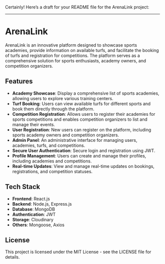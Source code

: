 Certainly! Here’s a draft for your README file for the ArenaLink  project:

---

# ArenaLink 

ArenaLink  is an innovative platform designed to showcase sports academies, provide information on available turfs, and facilitate the booking of turfs and registration for competitions. The platform serves as a comprehensive solution for sports enthusiasts, academy owners, and competition organizers.

## Features

- **Academy Showcase**: Display a comprehensive list of sports academies, allowing users to explore various training centers.
- **Turf Booking**: Users can view available turfs for different sports and book them directly through the platform.
- **Competition Registration**: Allows users to register their academies for sports competitions and enables competition organizers to list and manage their events.
- **User Registration**: New users can register on the platform, including sports academy owners and competition organizers.
- **Admin Panel**: An administrative interface for managing users, academies, turfs, and competitions.
- **Secure User Authentication**: Secure login and registration using JWT.
- **Profile Management**: Users can create and manage their profiles, including academies and competitions.
- **Real-time Updates**: View and manage real-time updates on bookings, registrations, and competition statuses.

## Tech Stack

- **Frontend**: React.js
- **Backend**: Node.js, Express.js
- **Database**: MongoDB
- **Authentication**: JWT
- **Storage**: Cloudinary 
- **Others**: Mongoose, Axios

## License

This project is licensed under the MIT License - see the LICENSE file for details.

